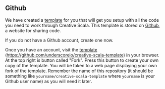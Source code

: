 ## Github

We have created a [template] for you that will get you setup with all the code you need to work through Creative Scala.
This template is stored on [Github][github], a website for sharing code.

If you do not have a Github account, create one now.

Once you have an account, visit the [template] (https://github.com/underscoreio/creative-scala-template) in your browser. 
At the top right is button called "Fork". 
Press this button to create your own copy of the template.
You will be taken to a web page displaying your own fork of the template.
Remember the name of this repository (it should be something like `yourname/creative-scala-template` where `yourname` is your Github user name) as you will need it later.


[github]: https://github.com/
[template]: https://github.com/underscoreio/creative-scala-template
